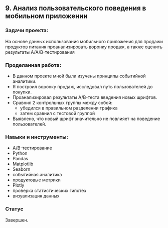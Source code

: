 ## 9. Анализ пользовательского поведения в мобильном приложении

### Задачи проекта:

На основе данных использования мобильного приложения для продажи продуктов питания проанализировать воронку продаж, а также оценить результаты A/A/B-тестирования

### Проделанная работа:

* В данном проекте мной были изучены принципы событийной аналитики. 
* Я построил воронку продаж, исследовал путь пользователей до покупки. 
* Проанализировал результаты A/B-теста введения новых шрифтов.
* Сравнил 2 контрольных группы между собой:
	* убедился в правильном разделении трафика
	* затем сравнил с тестовой группой
* Выявлено, что новый шрифт значительно не повлияет на поведение пользователей.

### Навыки и инструменты:

* A/B-тестирование
* Python
* Pandas
* Matplotlib
* Seaborn
* событийная аналитика
* продуктовые метрики
* Plotly
* проверка статистических гипотез
* визуализация данных

### Статус

Завершен.